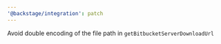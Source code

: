 ```yaml
---
'@backstage/integration': patch
---
```


Avoid double encoding of the file path in `getBitbucketServerDownloadUrl`
